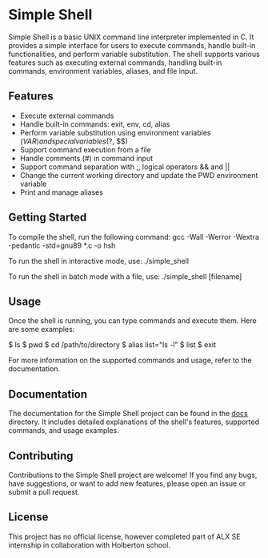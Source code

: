 # Simple Shell

Simple Shell is a basic UNIX command line interpreter implemented in C. It provides a simple interface for users to execute commands, handle built-in functionalities, and perform variable substitution. The shell supports various features such as executing external commands, handling built-in commands, environment variables, aliases, and file input.

## Features

- Execute external commands
- Handle built-in commands: exit, env, cd, alias
- Perform variable substitution using environment variables ($VAR) and special variables ($?, $$)
- Support command execution from a file
- Handle comments (#) in command input
- Support command separation with ;, logical operators && and ||
- Change the current working directory and update the PWD environment variable
- Print and manage aliases

## Getting Started

To compile the shell, run the following command: gcc -Wall -Werror -Wextra -pedantic -std=gnu89 *.c -o hsh



To run the shell in interactive mode, use: ./simple_shell


To run the shell in batch mode with a file, use: ./simple_shell [filename]



## Usage

Once the shell is running, you can type commands and execute them. Here are some examples:

$ ls
$ pwd
$ cd /path/to/directory
$ alias list="ls -l"
$ list
$ exit



For more information on the supported commands and usage, refer to the documentation.

## Documentation

The documentation for the Simple Shell project can be found in the [docs](./docs) directory. It includes detailed explanations of the shell's features, supported commands, and usage examples.

## Contributing

Contributions to the Simple Shell project are welcome! If you find any bugs, have suggestions, or want to add new features, please open an issue or submit a pull request.

## License

This project has no official license, however completed part of ALX SE internship in collaboration with Holberton school.
